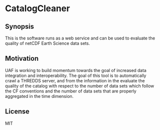 # CatalogCleaner
## Synopsis

This is the software runs as a web service and can be used to evaluate the quality of netCDF Earth Science data sets.

## Motivation

UAF is working to build momentum towards the goal of increased data integration and interoperability. The goal of this tool is to automatically crawl a THREDDS server, and from the information in the evaluate the quality of the catalog with respect to the number of data sets which follow the CF conventions and the number of data sets that are properly aggregated in the time dimension.

## License

MIT
